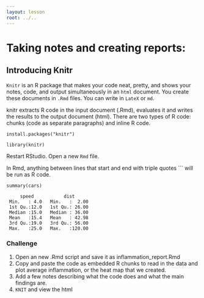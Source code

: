 ```yaml
---
layout: lesson
root: ../..
---
```




# Taking notes and creating reports:

## Introducing Knitr

`Knitr` is an R package that makes your code neat, pretty, and shows your notes, code, and output simultaneously in an `html` document. You create these documents in `.Rmd` files. You can write in `LateX` or `md`. 

knitr extracts R code in the input document (.Rmd), evaluates it and writes the results to the output document (html). There are two types of R code: chunks (code as separate paragraphs) and inline R code.


<pre class='in'><code>install.packages("knitr")</code></pre>

<pre class='in'><code>library(knitr)</code></pre>

Restart RStudio. 
Open a new `Rmd` file. 

In Rmd, anything between lines that start and end with triple quotes ``` will be run as R code.


<pre class='in'><code>summary(cars)</code></pre>



<div class='out'><pre class='out'><code>     speed           dist       
 Min.   : 4.0   Min.   :  2.00  
 1st Qu.:12.0   1st Qu.: 26.00  
 Median :15.0   Median : 36.00  
 Mean   :15.4   Mean   : 42.98  
 3rd Qu.:19.0   3rd Qu.: 56.00  
 Max.   :25.0   Max.   :120.00  
</code></pre></div>

### Challenge

1. Open an new .Rmd script and save it as inflammation_report.Rmd
2. Copy and paste the code as embedded R chunks to read in the data and plot average inflammation, or the heat map that we created.
3. Add a few notes describing what the code does and what the main findings are.
4. `KNIT` and view the html
